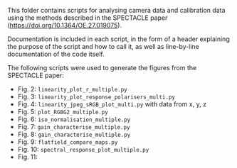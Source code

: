 This folder contains scripts for analysing camera data and calibration data using the methods described in the SPECTACLE paper (https://doi.org/10.1364/OE.27.019075).

Documentation is included in each script, in the form of a header explaining the purpose of the script and how to call it, as well as line-by-line documentation of the code itself.

The following scripts were used to generate the figures from the SPECTACLE paper:
* Fig.  2: `linearity_plot_r_multiple.py`
* Fig.  3: `linearity_plot_response_polarisers_multi.py`
* Fig.  4: `linearity_jpeg_sRGB_plot_multi.py` with data from x, y, z
* Fig.  5: `plot_RGBG2_multiple.py`
* Fig.  6: `iso_normalisation_multiple.py`
* Fig.  7: `gain_characterise_multiple.py`
* Fig.  8: `gain_characterise_multiple.py`
* Fig.  9: `flatfield_compare_maps.py`
* Fig. 10: `spectral_response_plot_multiple.py`
* Fig. 11: 
